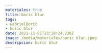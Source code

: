 ```yaml
---
materiales: true
title: boric blur
tags:
- GabrielBoric
- boric blur
date: 2021-11-01T23:18:24.236Z
image: /media/materiales/boric blur.jpeg
descripcion: boric blur
---
```

